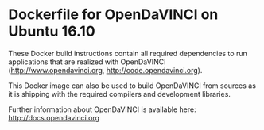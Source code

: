 # Dockerfile for OpenDaVINCI on Ubuntu 16.10

These Docker build instructions contain all required dependencies to run
applications that are realized with OpenDaVINCI (http://www.opendavinci.org,
http://code.opendavinci.org).

This Docker image can also be used to build OpenDaVINCI from sources
as it is shipping with the required compilers and development libraries.

Further information about OpenDaVINCI is available here: http://docs.opendavinci.org
